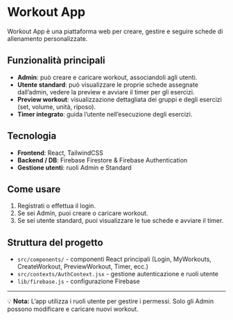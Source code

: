 # Workout App

Workout App è una piattaforma web per creare, gestire e seguire schede di allenamento personalizzate.  

## Funzionalità principali

- **Admin**: può creare e caricare workout, associandoli agli utenti.
- **Utente standard**: può visualizzare le proprie schede assegnate dall’admin, vedere la preview e avviare il timer per gli esercizi.
- **Preview workout**: visualizzazione dettagliata dei gruppi e degli esercizi (set, volume, unità, riposo).
- **Timer integrato**: guida l’utente nell’esecuzione degli esercizi.

## Tecnologia

- **Frontend**: React, TailwindCSS
- **Backend / DB**: Firebase Firestore & Firebase Authentication
- **Gestione utenti**: ruoli Admin e Standard

## Come usare

1. Registrati o effettua il login.
2. Se sei Admin, puoi creare o caricare workout.
3. Se sei utente standard, puoi visualizzare le tue schede e avviare il timer.

## Struttura del progetto

- `src/components/` - componenti React principali (Login, MyWorkouts, CreateWorkout, PreviewWorkout, Timer, ecc.)
- `src/contexts/AuthContext.jsx` - gestione autenticazione e ruoli utente
- `lib/firebase.js` - configurazione Firebase

---

💡 **Nota:** L’app utilizza i ruoli utente per gestire i permessi. Solo gli Admin possono modificare e caricare nuovi workout.
